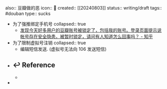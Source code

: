 also:: 豆瓣做的恶
icon:: 🤮
created:: [[20240803]]
status:: writing/draft
tags:: #douban 
type:: sucks

- 为了强推绑定手机号
  collapsed:: true
  - [发现今天好多用户的豆瓣账号被锁定了，包括我的账号。登录页面提示说帐号存在安全隐患，被暂时锁定，请问有人知道怎么回事吗？ - 知乎](https://www.zhihu.com/question/20029060)
- 为了限制虚拟号注销
  collapsed:: true
  - 编辑短信发送. (虚拟号无法向 106 发送短信)
- ## ↩ Reference
  -
-